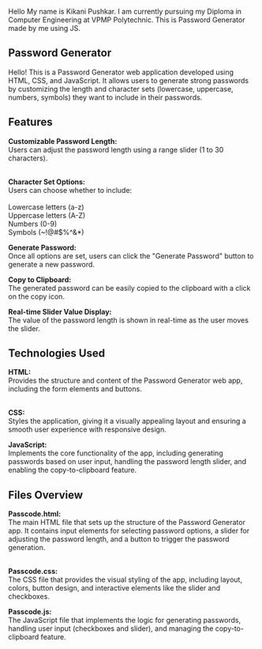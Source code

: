 Hello My name is Kikani Pushkar.
I am currently pursuing my Diploma in Computer Engineering at VPMP Polytechnic.
This is Password Generator made by me using JS.

<h2>Password Generator</h2>
Hello! This is a Password Generator web application developed using HTML, CSS, and JavaScript. It allows users to generate strong passwords by customizing the length and character sets (lowercase, uppercase, numbers, symbols) they want to include in their passwords.

<h2>Features</h2>
<b>Customizable Password Length:</b> <br>
Users can adjust the password length using a range slider (1 to 30 characters).<br><br>

<b>Character Set Options:</b> <br>
Users can choose whether to include:<br><br>
Lowercase letters (a-z)<br>
Uppercase letters (A-Z)<br>
Numbers (0-9)<br>
Symbols (~!@#$%^&\*)<br>

<b>Generate Password:</b> <br>
Once all options are set, users can click the "Generate Password" button to generate a new password.<br>

<b>Copy to Clipboard:</b> <br>
The generated password can be easily copied to the clipboard with a click on the copy icon.<br>

<b>Real-time Slider Value Display:</b> <br>
The value of the password length is shown in real-time as the user moves the slider.<br>

<h2>Technologies Used</h2>
<b>HTML:</b> <br>
Provides the structure and content of the Password Generator web app, including the form elements and buttons.<br><br>

<b>CSS:</b> <br>
Styles the application, giving it a visually appealing layout and ensuring a smooth user experience with responsive design.<br>

<b>JavaScript:</b> <br>
Implements the core functionality of the app, including generating passwords based on user input, handling the password length slider, and enabling the copy-to-clipboard feature.<br>

<h2>Files Overview</h2>
<b>Passcode.html:</b> <br>
The main HTML file that sets up the structure of the Password Generator app. It contains input elements for selecting password options, a slider for adjusting the password length, and a button to trigger the password generation.<br><br>

<b>Passcode.css:</b> <br>
The CSS file that provides the visual styling of the app, including layout, colors, button design, and interactive elements like the slider and checkboxes.<br>

<b>Passcode.js:</b> <br>
The JavaScript file that implements the logic for generating passwords, handling user input (checkboxes and slider), and managing the copy-to-clipboard feature.<br>
